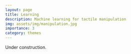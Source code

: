 ```yaml
---
layout: page
title: Learning
description: Machine learning for tactile manipulation
img: assets/img/manipulation.jpg
importance: 3
category: themes
---
```


Under construction.